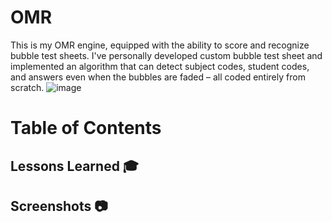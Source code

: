 # OMR
This is my OMR engine, equipped with the ability to score and recognize bubble test sheets. I've personally developed custom bubble test sheet and implemented an algorithm that can detect subject codes, student codes, and answers even when the bubbles are faded – all coded entirely from scratch.
![image](https://github.com/nshpam/OMR/assets/97942535/4ce754f7-b4a2-44b4-977f-e35cef915a62)


# Table of Contents

## Lessons Learned 🎓 

## Screenshots 📷
